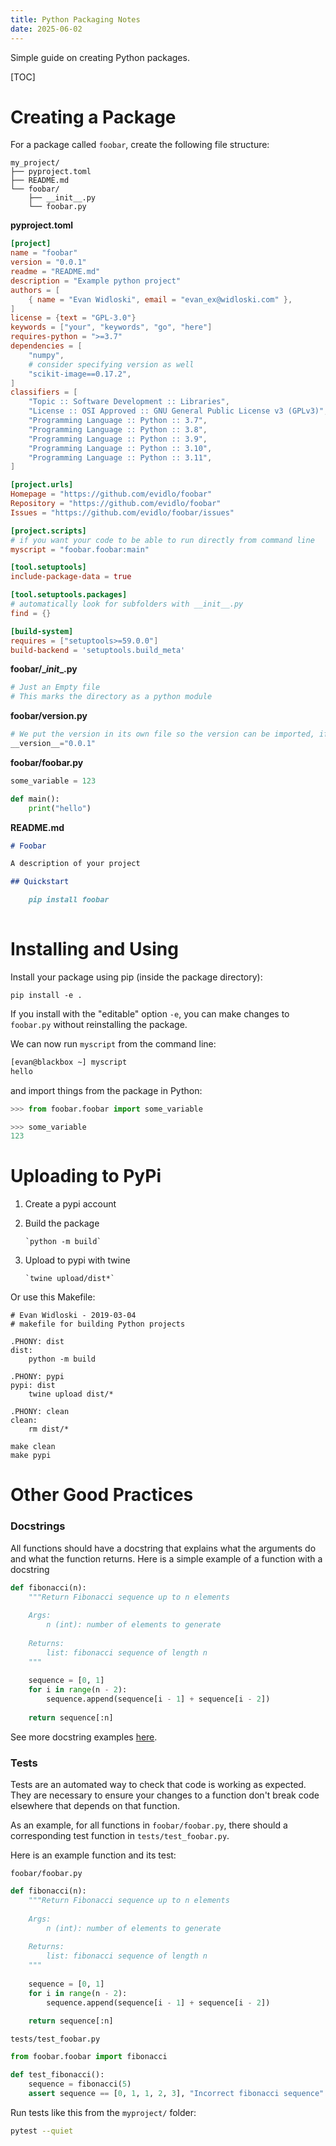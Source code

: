 ```yaml
---
title: Python Packaging Notes
date: 2025-06-02
---
```


Simple guide on creating Python packages.

[TOC]


# Creating a Package

For a package called `foobar`, create the following file structure:

```
my_project/
├── pyproject.toml
├── README.md
└── foobar/
    ├── __init__.py
    └── foobar.py
```

**pyproject.toml**


``` toml
[project]
name = "foobar"
version = "0.0.1"
readme = "README.md"
description = "Example python project"
authors = [
    { name = "Evan Widloski", email = "evan_ex@widloski.com" },
]
license = {text = "GPL-3.0"}
keywords = ["your", "keywords", "go", "here"]
requires-python = ">=3.7"
dependencies = [
    "numpy",
    # consider specifying version as well
    "scikit-image==0.17.2",
]
classifiers = [
    "Topic :: Software Development :: Libraries",
    "License :: OSI Approved :: GNU General Public License v3 (GPLv3)",
    "Programming Language :: Python :: 3.7",
    "Programming Language :: Python :: 3.8",
    "Programming Language :: Python :: 3.9",
    "Programming Language :: Python :: 3.10",
    "Programming Language :: Python :: 3.11",
]

[project.urls]
Homepage = "https://github.com/evidlo/foobar"
Repository = "https://github.com/evidlo/foobar"
Issues = "https://github.com/evidlo/foobar/issues"

[project.scripts]
# if you want your code to be able to run directly from command line
myscript = "foobar.foobar:main"

[tool.setuptools]
include-package-data = true

[tool.setuptools.packages]
# automatically look for subfolders with __init__.py
find = {}

[build-system]
requires = ["setuptools>=59.0.0"]
build-backend = 'setuptools.build_meta'
```

**foobar/\__init__.py**

``` python
# Just an Empty file
# This marks the directory as a python module
```

**foobar/version.py**

``` python
# We put the version in its own file so the version can be imported, if necessary
__version__="0.0.1"
```

**foobar/foobar.py**

``` python
some_variable = 123

def main():
    print("hello")
```

**README.md**

```markdown
# Foobar

A description of your project

## Quickstart

    pip install foobar
    
```

# Installing and Using

Install your package using pip (inside the package directory):

    pip install -e .
    
If you install with the "editable" option `-e`, you can make changes to `foobar.py` without reinstalling the package.

We can now run `myscript` from the command line: 

``` bash
[evan@blackbox ~] myscript
hello
```

and import things from the package in Python:

``` python
>>> from foobar.foobar import some_variable

>>> some_variable
123
```


# Uploading to PyPi

1. Create a pypi account
    
2. Build the package

       `python -m build`
    
3. Upload to pypi with twine

       `twine upload/dist*`


Or use this Makefile:

```
# Evan Widloski - 2019-03-04
# makefile for building Python projects

.PHONY: dist
dist:
    python -m build

.PHONY: pypi
pypi: dist
	twine upload dist/*

.PHONY: clean
clean:
	rm dist/*
```

```
make clean
make pypi
```

# Other Good Practices
### Docstrings

All functions should have a docstring that explains what the arguments do and what the function returns.  Here is a simple example of a function with a docstring

``` python
def fibonacci(n):
    """Return Fibonacci sequence up to n elements
    
    Args:
        n (int): number of elements to generate
        
    Returns:
        list: fibonacci sequence of length n
    """
    
    sequence = [0, 1]
    for i in range(n - 2):
        sequence.append(sequence[i - 1] + sequence[i - 2])
        
    return sequence[:n]
```

See more docstring examples [here](https://sphinxcontrib-napoleon.readthedocs.io/en/latest/example_google.html).

### Tests

Tests are an automated way to check that code is working as expected.  They are necessary to ensure your changes to a function don't break code elsewhere that depends on that function.

As an example, for all functions in `foobar/foobar.py`, there should a corresponding test function in `tests/test_foobar.py`.

Here is an example function and its test:

`foobar/foobar.py`

``` python
def fibonacci(n):
    """Return Fibonacci sequence up to n elements
    
    Args:
        n (int): number of elements to generate
        
    Returns:
        list: fibonacci sequence of length n
    """
    
    sequence = [0, 1]
    for i in range(n - 2):
        sequence.append(sequence[i - 1] + sequence[i - 2])
        
    return sequence[:n]
```

`tests/test_foobar.py`

```python
from foobar.foobar import fibonacci

def test_fibonacci():
    sequence = fibonacci(5)
    assert sequence == [0, 1, 1, 2, 3], "Incorrect fibonacci sequence"
```

Run tests like this from the `myproject/` folder:

``` sh
pytest --quiet
```
